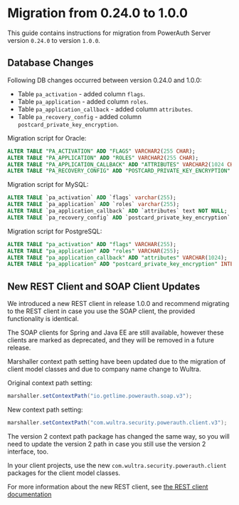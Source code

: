 # Migration from 0.24.0 to 1.0.0

This guide contains instructions for migration from PowerAuth Server version `0.24.0` to version `1.0.0`.

## Database Changes

Following DB changes occurred between version 0.24.0 and 1.0.0:
- Table `pa_activation` - added column `flags`.
- Table `pa_application` - added column `roles`.
- Table `pa_application_callback` - added column `attributes`.
- Table `pa_recovery_config` - added column `postcard_private_key_encryption`.

Migration script for Oracle:

```sql
ALTER TABLE "PA_ACTIVATION" ADD "FLAGS" VARCHAR2(255 CHAR);
ALTER TABLE "PA_APPLICATION" ADD "ROLES" VARCHAR2(255 CHAR);
ALTER TABLE "PA_APPLICATION_CALLBACK" ADD "ATTRIBUTES" VARCHAR2(1024 CHAR);
ALTER TABLE "PA_RECOVERY_CONFIG" ADD "POSTCARD_PRIVATE_KEY_ENCRYPTION" NUMBER(10,0) DEFAULT 0 NOT NULL;
```

Migration script for MySQL:

```sql
ALTER TABLE `pa_activation` ADD `flags` varchar(255);
ALTER TABLE `pa_application` ADD `roles` varchar(255);
ALTER TABLE `pa_application_callback` ADD `attributes` text NOT NULL;
ALTER TABLE `pa_recovery_config` ADD `postcard_private_key_encryption` int(11) NOT NULL DEFAULT 0;
```

Migration script for PostgreSQL:

```sql
ALTER TABLE "pa_activation" ADD "flags" VARCHAR(255);
ALTER TABLE "pa_application" ADD "roles" VARCHAR(255);
ALTER TABLE "pa_application_callback" ADD "attributes" VARCHAR(1024);
ALTER TABLE "pa_application" ADD "postcard_private_key_encryption" INTEGER DEFAULT 0 NOT NULL;
```

## New REST Client and SOAP Client Updates

We introduced a new REST client in release 1.0.0 and recommend migrating to the REST client in case you use the SOAP client,
the provided functionality is identical.

The SOAP clients for Spring and Java EE are still available, however these clients are marked as deprecated, and they will 
be removed in a future release.

Marshaller context path setting have been updated due to the migration of client model classes and due to company name change to Wultra. 

Original context path setting:

```java
marshaller.setContextPath("io.getlime.powerauth.soap.v3");
```

New context path setting:
```java
marshaller.setContextPath("com.wultra.security.powerauth.client.v3");
```

The version 2 context path package has changed the same way, so you will need to update the version 2 path in case you still use the version 2 interface, too.

In your client projects, use the new `com.wultra.security.powerauth.client` packages for the client model classes.

For more information about the new REST client, see [the REST client documentation](./Configuring-REST-Client-for-Spring.md)

